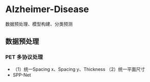 # Alzheimer-Disease
数据预处理、模型构建、分类预测

## 数据预处理
### PET 多协议处理
- （1）统一Spacing x、Spacing y、Thickness （2）统一平面尺寸
- SPP-Net

